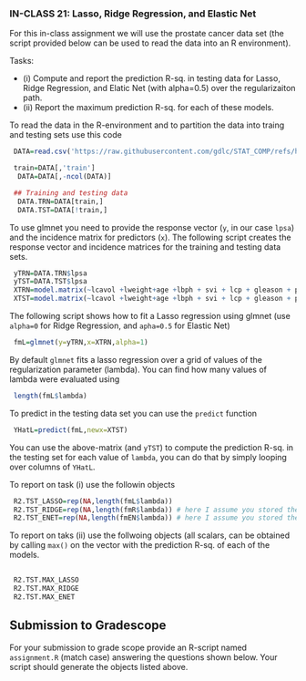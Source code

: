 ### IN-CLASS 21: Lasso, Ridge Regression, and Elastic Net

For this in-class assignment we will use the prostate cancer data set (the script provided below can be used to read the data into an R environment).


Tasks: 

  - (i) Compute and report the prediction R-sq. in testing data for Lasso, Ridge Regression, and Elatic Net (with alpha=0.5) over the regularizaiton path.
  - (ii) Report the maximum prediction R-sq. for each of these models.
 
To read the data in the R-environment and to partition the data into traing and testing sets use this code

```r
 DATA=read.csv('https://raw.githubusercontent.com/gdlc/STAT_COMP/refs/heads/master/DATA/prostate.csv',header=TRUE,row.names=1)

 train=DATA[,'train']
  DATA=DATA[,-ncol(DATA)]

 ## Training and testing data
  DATA.TRN=DATA[train,]
  DATA.TST=DATA[!train,]
```

To use glmnet you need to provide the response vector (`y`, in our case `lpsa`) and the incidence matrix for predictors (`x`). The following script creates the response vector and incidence matrices for the training and testing data sets.


```r
 yTRN=DATA.TRN$lpsa
 yTST=DATA.TST$lpsa
 XTRN=model.matrix(~lcavol +lweight+age +lbph + svi + lcp + gleason + pgg45,data=DATA.TRN)[,-1]
 XTST=model.matrix(~lcavol +lweight+age +lbph + svi + lcp + gleason + pgg45,data=DATA.TST)[,-1]
```

The following script shows how to fit a Lasso regression using glmnet (use `alpha=0` for Ridge Regression, and `apha=0.5` for Elastic Net)


```r
 fmL=glmnet(y=yTRN,x=XTRN,alpha=1)
```

By default `glmnet` fits a lasso regression over a grid of values of the regularization parameter (lambda). You can find how many values of lambda were evaluated using

```r
 length(fmL$lambda)
```

To predict in the testing data set you can use the `predict` function

```r
 YHatL=predict(fmL,newx=XTST)
```

You can use the above-matrix (and `yTST`) to compute the prediction R-sq. in the testing set for each value of `lambda`, you can do that by simply looping over columns of `YHatL`.

To report on task (i) use the followin objects

```r
 R2.TST_LASSO=rep(NA,length(fmL$lambda))
 R2.TST_RIDGE=rep(NA,length(fmR$lambda)) # here I assume you stored the fitter Ridge Regression model in fmR
 R2.TST_ENET=rep(NA,length(fmEN$lambda)) # here I assume you stored the fitter Elastic Net model in fmEN
```

To report on taks (ii) use the follwoing objects (all scalars, can be obtained by calling `max()` on the vector with the prediction R-sq. of each of the models. 

```r
 
 R2.TST.MAX_LASSO
 R2.TST.MAX_RIDGE
 R2.TST.MAX_ENET
```


## Submission to Gradescope

For your submission to grade scope provide an R-script named `assignment.R` (match case) answering the questions shown below.  Your script should generate the objects listed above. 

